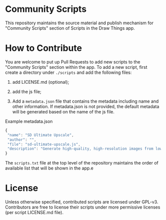 # Community Scripts

This repository maintains the source material and publish mechanism for "Community Scripts" section of Scripts in the Draw Things app.

# How to Contribute

You are welcome to put up Pull Requests to add new scripts to the "Community Scripts" section within the app. To add a new script, first create a directory under `./scripts` and add the following files:

 1. add LICENSE.md (optional);

 2. add the js file;

 3. Add a `metadata.json` file that contains the metadata including name and other information. If metadata.json is not provided, the default metadata will be generated based on the name of the js file.

Example metadata.json
 ```javascript
 {
  "name": "SD Ultimate Upscale",
  "author": "",
  "file": "sd-ultimate-upscale.js",
  "description": "Generate high-quality, high-resolution images from low-resolution inputs, while preserving fine details and textures."
}
 ```

The `scripts.txt` file at the top level of the repository maintains the order of available list that will be shown in the app.e

# License

Unless otherwise specified, contributed scripts are licensed under GPL-v3. Contributors are free to license their scripts under more permissive licenses (per script LICENSE.md file).
